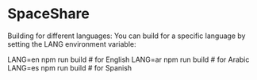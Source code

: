 # SpaceShare


Building for different languages:
You can build for a specific language by setting the LANG environment variable:

LANG=en npm run build  # for English
LANG=ar npm run build  # for Arabic
LANG=es npm run build  # for Spanish
